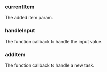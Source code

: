### currentItem
The added item param.

### handleInput
The function callback to handle the input value.

### addItem
The function callback to handle a new task.